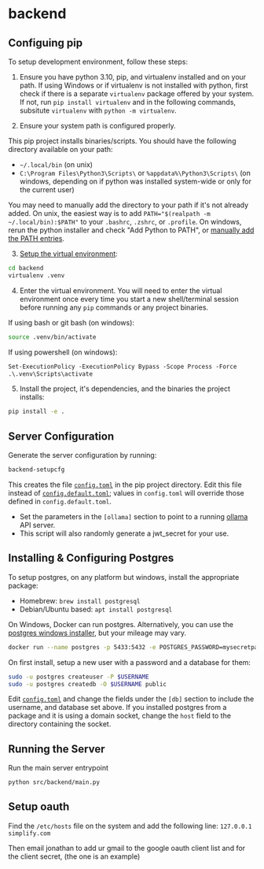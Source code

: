 # backend

## Configuing pip
To setup development environment, follow these steps:

1. Ensure you have python 3.10, pip, and virtualenv installed and on your path.
If using Windows or if virtualenv is not installed with python, first check if there is a separate `virtualenv` package offered by your system. If not, run `pip install virtualenv` and in the following commands, subsitute `virtualenv` with `python -m virtualenv`.

2. Ensure your system path is configured properly.

This pip project installs binaries/scripts. You should have the following directory available on your path:
- `~/.local/bin` (on unix)
- `C:\Program Files\Python3\Scripts\` or `%appdata%\Python3\Scripts\` (on windows, depending on if python was installed system-wide or only for the current user)

You may need to manually add the directory to your path if it's not already added. On unix, the easiest way is to add `PATH="$(realpath -m ~/.local/bin):$PATH"` to your `.bashrc`, `.zshrc`, or `.profile`. On windows, rerun the python installer and check "Add Python to PATH", or [manually add the PATH entries](https://superuser.com/questions/143119/how-do-i-add-python-to-the-windows-path).

3. [Setup the virtual environment](https://virtualenv.pypa.io/en/latest/user_guide.html):
```bash
cd backend
virtualenv .venv
```

4. Enter the virtual environment. You will need to enter the virtual environment once every time you start a new shell/terminal session before running any `pip` commands or any project binaries.

If using bash or git bash (on windows):
```bash
source .venv/bin/activate
```

If using powershell (on windows):
```ps
Set-ExecutionPolicy -ExecutionPolicy Bypass -Scope Process -Force
.\.venv\Scripts\activate
```

5. Install the project, it's dependencies, and the binaries the project installs:
```bash
pip install -e .
```


## Server Configuration
Generate the server configuration by running:
```bash
backend-setupcfg
```
This creates the file [`config.toml`](./config.toml) in the pip project directory. Edit this file instead of [`config.default.toml`](./config.default.toml); values in `config.toml` will override those defined in `config.default.toml`.

- Set the parameters in the `[ollama]` section to point to a running [ollama](https://ollama.ai/) API server.
- This script will also randomly generate a jwt_secret for your use.


## Installing & Configuring Postgres
To setup postgres, on any platform but windows, install the appropriate package:
- Homebrew: `brew install postgresql`
- Debian/Ubuntu based: `apt install postgresql`

On Windows, Docker can run postgres. Alternatively, you can use the [postgres windows installer](https://www.postgresql.org/download/windows/), but your mileage may vary.
```bash
docker run --name postgres -p 5433:5432 -e POSTGRES_PASSWORD=mysecretpassword -d postgres
```

On first install, setup a new user with a password and a database for them:
```bash
sudo -u postgres createuser -P $USERNAME
sudo -u postgres createdb -O $USERNAME public
```

Edit [`config.toml`](./config.toml) and change the fields under the `[db]` section to include the username, and database set above. If you installed postgres from a package and it is using a domain socket, change the `host` field to the directory containing the socket.

## Running the Server

Run the main server entrypoint
```bash
python src/backend/main.py
```
## Setup oauth

Find the `/etc/hosts` file on the system and add the following line:
`127.0.0.1 simplify.com`

Then email jonathan to add ur gmail to the google oauth client list and for the client secret, (the one is an example)
